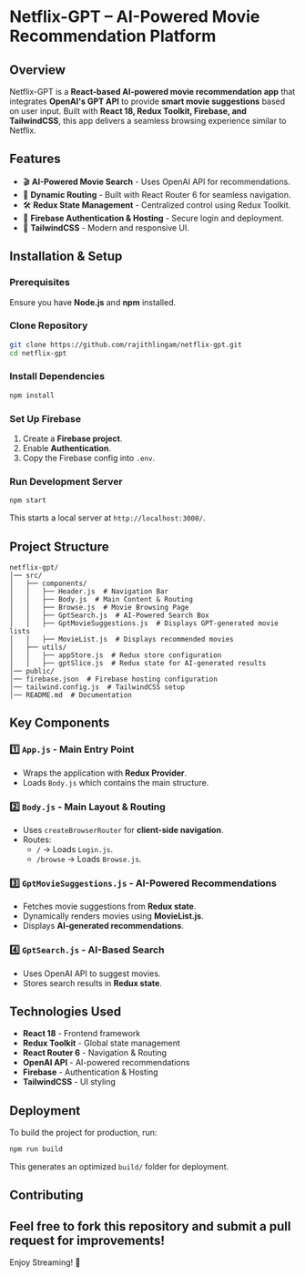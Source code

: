 # Netflix-GPT – AI-Powered Movie Recommendation Platform

## Overview
Netflix-GPT is a **React-based AI-powered movie recommendation app** that integrates **OpenAI's GPT API** to provide **smart movie suggestions** based on user input. Built with **React 18, Redux Toolkit, Firebase, and TailwindCSS**, this app delivers a seamless browsing experience similar to Netflix.

## Features
- 🎬 **AI-Powered Movie Search** - Uses OpenAI API for recommendations.
- 🔄 **Dynamic Routing** - Built with React Router 6 for seamless navigation.
- 🛠 **Redux State Management** - Centralized control using Redux Toolkit.
- 🚀 **Firebase Authentication & Hosting** - Secure login and deployment.
- 🎨 **TailwindCSS** - Modern and responsive UI.

## Installation & Setup
### Prerequisites
Ensure you have **Node.js** and **npm** installed.

### Clone Repository
```sh
git clone https://github.com/rajithlingam/netflix-gpt.git
cd netflix-gpt
```

### Install Dependencies
```sh
npm install
```

### Set Up Firebase
1. Create a **Firebase project**.
2. Enable **Authentication**.
3. Copy the Firebase config into `.env`.

### Run Development Server
```sh
npm start
```
This starts a local server at `http://localhost:3000/`.

## Project Structure
```plaintext
netflix-gpt/
│── src/
│   ├── components/
│   │   ├── Header.js  # Navigation Bar
│   │   ├── Body.js  # Main Content & Routing
│   │   ├── Browse.js  # Movie Browsing Page
│   │   ├── GptSearch.js  # AI-Powered Search Box
│   │   ├── GptMovieSuggestions.js  # Displays GPT-generated movie lists
│   │   ├── MovieList.js  # Displays recommended movies
│   ├── utils/
│   │   ├── appStore.js  # Redux store configuration
│   │   ├── gptSlice.js  # Redux state for AI-generated results
│── public/
│── firebase.json  # Firebase hosting configuration
│── tailwind.config.js  # TailwindCSS setup
│── README.md  # Documentation
```

## Key Components
### 1️⃣ **`App.js` - Main Entry Point**
- Wraps the application with **Redux Provider**.
- Loads `Body.js` which contains the main structure.

### 2️⃣ **`Body.js` - Main Layout & Routing**
- Uses `createBrowserRouter` for **client-side navigation**.
- Routes:
  - `/` → Loads `Login.js`.
  - `/browse` → Loads `Browse.js`.

### 3️⃣ **`GptMovieSuggestions.js` - AI-Powered Recommendations**
- Fetches movie suggestions from **Redux state**.
- Dynamically renders movies using **MovieList.js**.
- Displays **AI-generated recommendations**.

### 4️⃣ **`GptSearch.js` - AI-Based Search**
- Uses OpenAI API to suggest movies.
- Stores search results in **Redux state**.

## Technologies Used
- **React 18** - Frontend framework
- **Redux Toolkit** - Global state management
- **React Router 6** - Navigation & Routing
- **OpenAI API** - AI-powered recommendations
- **Firebase** - Authentication & Hosting
- **TailwindCSS** - UI styling

## Deployment
To build the project for production, run:
```sh
npm run build
```
This generates an optimized `build/` folder for deployment.

## Contributing
Feel free to **fork** this repository and submit a **pull request** for improvements!
---
Enjoy Streaming! 🚀

